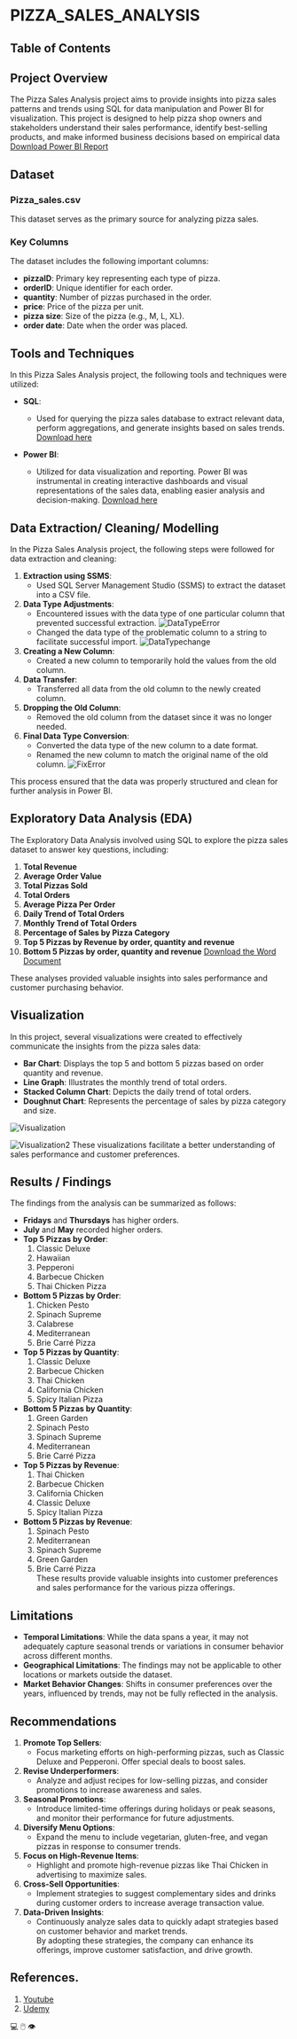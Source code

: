 # PIZZA_SALES_ANALYSIS

## Table of Contents

## Project Overview
The Pizza Sales Analysis project aims to provide insights into pizza sales patterns and trends using SQL for data manipulation and Power BI for visualization. This project is designed to help pizza shop owners and stakeholders understand their sales performance, identify best-selling products, and make informed business decisions based on empirical data
[Download Power BI Report](https://github.com/Estar27/PIZZA_SALES_ANALYSIS/blob/main/PIZZA_SALES_REPORT.pbix)

## Dataset
### Pizza_sales.csv 
This dataset serves as the primary source for analyzing pizza sales.  
### Key Columns  
The dataset includes the following important columns:  
- **pizzaID**: Primary key representing each type of pizza.  
- **orderID**: Unique identifier for each order.  
- **quantity**: Number of pizzas purchased in the order.  
- **price**: Price of the pizza per unit.  
- **pizza size**: Size of the pizza (e.g., M, L, XL).  
- **order date**: Date when the order was placed.

## Tools and Techniques  

In this Pizza Sales Analysis project, the following tools and techniques were utilized:  

- **SQL**:   
  - Used for querying the pizza sales database to extract relevant data, perform aggregations, and generate insights based on sales trends. [Download here](https://microsoft.com)
  
- **Power BI**:  
  - Utilized for data visualization and reporting. Power BI was instrumental in creating interactive dashboards and visual representations of the sales data, enabling easier analysis and decision-making. [Download here](https://microsoft.com)

## Data Extraction/ Cleaning/ Modelling  
In the Pizza Sales Analysis project, the following steps were followed for data extraction and cleaning:  
1. **Extraction using SSMS**:  
   - Used SQL Server Management Studio (SSMS) to extract the dataset into a CSV file.
2. **Data Type Adjustments**:  
   - Encountered issues with the data type of one particular column that prevented successful extraction.
![DataTypeError](https://github.com/Estar27/PIZZA_SALES_ANALYSIS/blob/main/Screenshot%202024-11-04%20140832.png?raw=true) 
   - Changed the data type of the problematic column to a string to facilitate successful import.
![DataTypechange](https://github.com/Estar27/PIZZA_SALES_ANALYSIS/blob/main/Screenshot%202024-10-30%20130422.png?raw=true)
3. **Creating a New Column**:  
   - Created a new column to temporarily hold the values from the old column.  
4. **Data Transfer**:  
   - Transferred all data from the old column to the newly created column.  
5. **Dropping the Old Column**:  
   - Removed the old column from the dataset since it was no longer needed.  
6. **Final Data Type Conversion**:  
   - Converted the data type of the new column to a date format.  
   - Renamed the new column to match the original name of the old column.
![FixError](https://github.com/Estar27/PIZZA_SALES_ANALYSIS/blob/main/Screenshot%202024-10-30%20134044.png?raw=true)

This process ensured that the data was properly structured and clean for further analysis in Power BI.

## Exploratory Data Analysis (EDA)  
The Exploratory Data Analysis involved using SQL to explore the pizza sales dataset to answer key questions, including:  
1. **Total Revenue**  
2. **Average Order Value**  
3. **Total Pizzas Sold**  
4. **Total Orders**  
5. **Average Pizza Per Order**  
6. **Daily Trend of Total Orders**  
7. **Monthly Trend of Total Orders**  
8. **Percentage of Sales by Pizza Category**  
9. **Top 5 Pizzas by Revenue by order, quantity and revenue**
10. **Bottom 5 Pizzas by order, quantity and revenue**
[Download the Word Document](https://github.com/Estar27/PIZZA_SALES_ANALYSIS/blob/main/PIZZA%20SQL%20RESULTS%20AND%20QUERY.docx)

These analyses provided valuable insights into sales performance and customer purchasing behavior.

## Visualization  
In this project, several visualizations were created to effectively communicate the insights from the pizza sales data:  
- **Bar Chart**: Displays the top 5 and bottom 5 pizzas based on order quantity and revenue.  
- **Line Graph**: Illustrates the monthly trend of total orders.  
- **Stacked Column Chart**: Depicts the daily trend of total orders.  
- **Doughnut Chart**: Represents the percentage of sales by pizza category and size.

![Visualization](https://github.com/Estar27/PIZZA_SALES_ANALYSIS/blob/main/Screenshot%202024-11-04%20143103.png?raw=true)

![Visualization2](https://github.com/Estar27/PIZZA_SALES_ANALYSIS/blob/main/Screenshot%202024-11-04%20143145.png?raw=true)
These visualizations facilitate a better understanding of sales performance and customer preferences.


## Results / Findings  

The findings from the analysis can be summarized as follows:  
- **Fridays** and **Thursdays** has higher orders.
- **July** and **May** recorded higher orders.
- **Top 5 Pizzas by Order**:   
  1. Classic Deluxe  
  2. Hawaiian  
  3. Pepperoni  
  4. Barbecue Chicken  
  5. Thai Chicken Pizza  
- **Bottom 5 Pizzas by Order**:   
  1. Chicken Pesto  
  2. Spinach Supreme  
  3. Calabrese  
  4. Mediterranean  
  5. Brie Carré Pizza  
- **Top 5 Pizzas by Quantity**:   
  1. Classic Deluxe  
  2. Barbecue Chicken  
  3. Thai Chicken  
  4. California Chicken  
  5. Spicy Italian Pizza  
- **Bottom 5 Pizzas by Quantity**:   
  1. Green Garden  
  2. Spinach Pesto  
  3. Spinach Supreme  
  4. Mediterranean  
  5. Brie Carré Pizza  
- **Top 5 Pizzas by Revenue**:   
  1. Thai Chicken  
  2. Barbecue Chicken  
  3. California Chicken  
  4. Classic Deluxe  
  5. Spicy Italian Pizza  
- **Bottom 5 Pizzas by Revenue**:   
  1. Spinach Pesto  
  2. Mediterranean  
  3. Spinach Supreme  
  4. Green Garden  
  5. Brie Carré Pizza  
These results provide valuable insights into customer preferences and sales performance for the various pizza offerings.

## Limitations  
- **Temporal Limitations**: While the data spans a year, it may not adequately capture seasonal trends or variations in consumer behavior across different months.    
- **Geographical Limitations**: The findings may not be applicable to other locations or markets outside the dataset.    
- **Market Behavior Changes**: Shifts in consumer preferences over the years, influenced by trends, may not be fully reflected in the analysis.

## Recommendations  
1. **Promote Top Sellers**:  
   - Focus marketing efforts on high-performing pizzas, such as Classic Deluxe and Pepperoni. Offer special deals to boost sales.  
2. **Revise Underperformers**:  
   - Analyze and adjust recipes for low-selling pizzas, and consider promotions to increase awareness and sales.  
3. **Seasonal Promotions**:  
   - Introduce limited-time offerings during holidays or peak seasons, and monitor their performance for future adjustments.  
4. **Diversify Menu Options**:  
   - Expand the menu to include vegetarian, gluten-free, and vegan pizzas in response to consumer trends.  
5. **Focus on High-Revenue Items**:  
   - Highlight and promote high-revenue pizzas like Thai Chicken in advertising to maximize sales.  
6. **Cross-Sell Opportunities**:  
   - Implement strategies to suggest complementary sides and drinks during customer orders to increase average transaction value.  
7. **Data-Driven Insights**:  
   - Continuously analyze sales data to quickly adapt strategies based on customer behavior and market trends.  
By adopting these strategies, the company can enhance its offerings, improve customer satisfaction, and drive growth.

## References.

1. [Youtube](https://www.youtube.com/watch?v=V-s8c6jMRN0&list=PPSV)
2. [Udemy](https://www.udemy.com/course/complete-microsoft-sql-server-beginner-expert/learn/lecture/22126612#content)

💻 🖱️ 👁️
